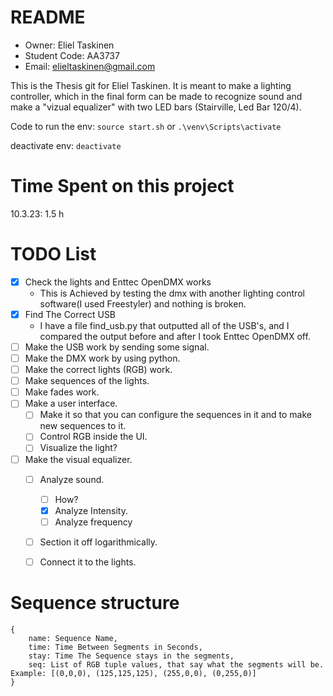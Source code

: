 # README

- Owner: Eliel Taskinen
- Student Code: AA3737
- Email: elieltaskinen@gmail.com

This is the Thesis git for Eliel Taskinen. It is meant to make a lighting controller, which in the final form can be made to recognize sound and make a "vizual equalizer" with two LED bars (Stairville, Led Bar 120/4).


Code to run the env: `source start.sh`
or `.\venv\Scripts\activate`

deactivate env: `deactivate`

# Time Spent on this project

10.3.23: 1.5 h

# TODO List

 - [X] Check the lights and Enttec OpenDMX works
	 - This is Achieved by testing the dmx with another lighting control software(I used Freestyler) and nothing is broken.
 - [X] Find The Correct USB
	 - I have a file find_usb.py that outputted all of the USB's, and I compared the output before and after I took Enttec OpenDMX off.
 - [ ] Make the USB work by sending some signal.
 - [ ] Make the DMX work by using python.
 - [ ] Make the correct lights (RGB) work.
 - [ ] Make sequences of the lights.
 - [ ] Make fades work.
 - [ ] Make a user interface.
	 - [ ]  Make it so that you can configure the sequences in it and to make new sequences to it.
	 - [ ] Control RGB inside the UI.
	 - [ ] Visualize the light?
 - [ ] Make the visual equalizer.
	 - [ ] Analyze sound.
		 - [ ] How?
		 - [X] Analyze Intensity.
		 - [ ] Analyze frequency
	 - [ ] Section it off logarithmically.
	 - [ ] Connect it to the lights.


# Sequence structure

```
{
    name: Sequence Name,
    time: Time Between Segments in Seconds,
    stay: Time The Sequence stays in the segments,
    seq: List of RGB tuple values, that say what the segments will be. Example: [(0,0,0), (125,125,125), (255,0,0), (0,255,0)]
}
```

